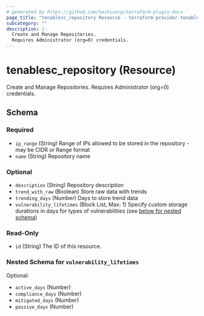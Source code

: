 ```yaml
---
# generated by https://github.com/hashicorp/terraform-plugin-docs
page_title: "tenablesc_repository Resource - terraform-provider-tenablesc"
subcategory: ""
description: |-
  Create and Manage Repositories.
  Requires Administrator (org=0) credentials.
---
```


# tenablesc_repository (Resource)

Create and Manage Repositories.
Requires Administrator (org=0) credentials.



<!-- schema generated by tfplugindocs -->
## Schema

### Required

- `ip_range` (String) Range of IPs allowed to be stored in the repository - may be CIDR or Range format
- `name` (String) Repository name

### Optional

- `description` (String) Repository description
- `trend_with_raw` (Boolean) Store raw data with trends
- `trending_days` (Number) Days to store trend data
- `vulnerability_lifetimes` (Block List, Max: 1) Specify custom storage durations in days for types of vulnerabilities (see [below for nested schema](#nestedblock--vulnerability_lifetimes))

### Read-Only

- `id` (String) The ID of this resource.

<a id="nestedblock--vulnerability_lifetimes"></a>
### Nested Schema for `vulnerability_lifetimes`

Optional:

- `active_days` (Number)
- `compliance_days` (Number)
- `mitigated_days` (Number)
- `passive_days` (Number)


